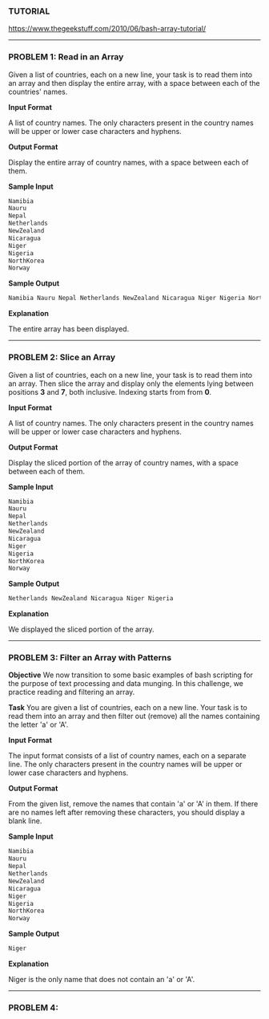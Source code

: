 ### TUTORIAL
https://www.thegeekstuff.com/2010/06/bash-array-tutorial/
***
### PROBLEM 1: Read in an Array
Given a list of countries, each on a new line, your task is to read them into an array and then display the entire array, with a space between each of the countries' names.

**Input Format**

A list of country names. The only characters present in the country names will be upper or lower case characters and hyphens.

**Output Format**

Display the entire array of country names, with a space between each of them.

**Sample Input**
```python
Namibia
Nauru
Nepal
Netherlands
NewZealand
Nicaragua
Niger
Nigeria
NorthKorea
Norway
```
**Sample Output**
```python
Namibia Nauru Nepal Netherlands NewZealand Nicaragua Niger Nigeria NorthKorea Norway
```
**Explanation**

The entire array has been displayed.
***
### PROBLEM 2: Slice an Array
Given a list of countries, each on a new line, your task is to read them into an array. Then slice the array and display only the elements lying between positions **3** and **7**, both inclusive. Indexing starts from from **0**.

**Input Format**

A list of country names. The only characters present in the country names will be upper or lower case characters and hyphens.

**Output Format**

Display the sliced portion of the array of country names, with a space between each of them.

**Sample Input**
```python
Namibia  
Nauru  
Nepal
Netherlands
NewZealand
Nicaragua
Niger
Nigeria
NorthKorea
Norway
```
**Sample Output**
```python
Netherlands NewZealand Nicaragua Niger Nigeria
```
**Explanation**

We displayed the sliced portion of the array.
***
### PROBLEM 3: Filter an Array with Patterns
**Objective**
We now transition to some basic examples of bash scripting for the purpose of text processing and data munging. In this challenge, we practice reading and filtering an array.

**Task**
You are given a list of countries, each on a new line. Your task is to read them into an array and then filter out (remove) all the names containing the letter 'a' or 'A'.

**Input Format**

The input format consists of a list of country names, each on a separate line. The only characters present in the country names will be upper or lower case characters and hyphens.

**Output Format**

From the given list, remove the names that contain 'a' or 'A' in them. If there are no names left after removing these characters, you should display a blank line.

**Sample Input**
```python
Namibia
Nauru
Nepal
Netherlands
NewZealand
Nicaragua
Niger
Nigeria
NorthKorea
Norway
```
**Sample Output**
```python
Niger
```
**Explanation**

Niger is the only name that does not contain an 'a' or 'A'.
***
### PROBLEM 4:
